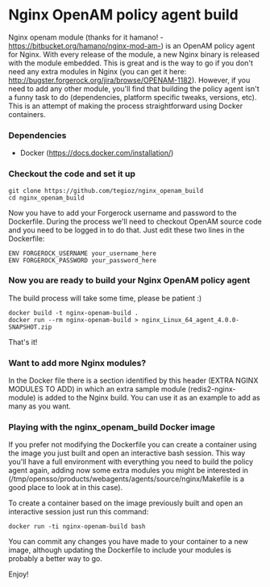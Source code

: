 Nginx OpenAM policy agent build
===

Nginx openam module (thanks for it hamano! -https://bitbucket.org/hamano/nginx-mod-am-) is an OpenAM policy agent for Nginx. With every release of the module, a new Nginx binary is released with the module embedded. This is great and is the way to go if you don't need any extra modules in Nginx (you can get it here: http://bugster.forgerock.org/jira/browse/OPENAM-1182). However, if you need to add any other module, you'll find that building the policy agent isn't a funny task to do (dependencies, platform specific tweaks, versions, etc). This is an attempt of making the process straightforward using Docker containers.

### Dependencies

  - Docker (https://docs.docker.com/installation/)  

### Checkout the code and set it up

    git clone https://github.com/tegioz/nginx_openam_build
    cd nginx_openam_build

Now you have to add your Forgerock username and password to the Dockerfile. During the process we'll need to checkout OpenAM source code and you need to be logged in to do that. Just edit these two lines in the Dockerfile:

    ENV FORGEROCK_USERNAME your_username_here
    ENV FORGEROCK_PASSWORD your_password_here

### Now you are ready to build your Nginx OpenAM policy agent

The build process will take some time, please be patient :)

    docker build -t nginx-openam-build .
    docker run --rm nginx-openam-build > nginx_Linux_64_agent_4.0.0-SNAPSHOT.zip

That's it!

### Want to add more Nginx modules? 

In the Docker file there is a section identified by this header (EXTRA NGINX MODULES TO ADD) in which an extra sample module (redis2-nginx-module) is added to the Nginx build. You can use it as an example to add as many as you want.

### Playing with the nginx_openam_build Docker image

If you prefer not modifying the Dockerfile you can create a container using the image you just built and open an interactive bash session. This way you'll have a full environment with everything you need to build the policy agent again, adding now some extra modules you might be interested in (/tmp/opensso/products/webagents/agents/source/nginx/Makefile is a good place to look at in this case).

To create a container based on the image previously built and open an interactive session just run this command:

    docker run -ti nginx-openam-build bash

You can commit any changes you have made to your container to a new image, although updating the Dockerfile to include your modules is probably a better way to go.

Enjoy!